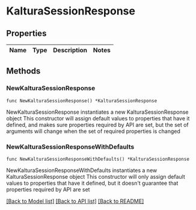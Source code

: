 # KalturaSessionResponse

## Properties

Name | Type | Description | Notes
------------ | ------------- | ------------- | -------------

## Methods

### NewKalturaSessionResponse

`func NewKalturaSessionResponse() *KalturaSessionResponse`

NewKalturaSessionResponse instantiates a new KalturaSessionResponse object
This constructor will assign default values to properties that have it defined,
and makes sure properties required by API are set, but the set of arguments
will change when the set of required properties is changed

### NewKalturaSessionResponseWithDefaults

`func NewKalturaSessionResponseWithDefaults() *KalturaSessionResponse`

NewKalturaSessionResponseWithDefaults instantiates a new KalturaSessionResponse object
This constructor will only assign default values to properties that have it defined,
but it doesn't guarantee that properties required by API are set


[[Back to Model list]](../README.md#documentation-for-models) [[Back to API list]](../README.md#documentation-for-api-endpoints) [[Back to README]](../README.md)


